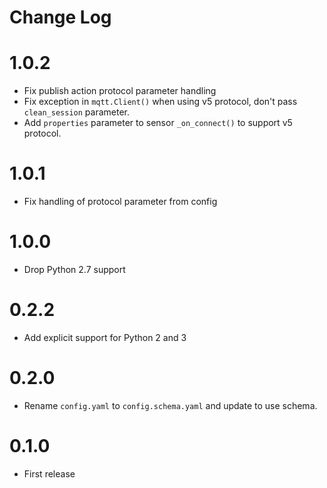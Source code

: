# Change Log

# 1.0.2

* Fix publish action protocol parameter handling
* Fix exception in `mqtt.Client()` when using v5 protocol, don't pass
  `clean_session` parameter.
* Add `properties` parameter to sensor `_on_connect()` to support v5 protocol.

# 1.0.1

* Fix handling of protocol parameter from config

# 1.0.0

* Drop Python 2.7 support

# 0.2.2

- Add explicit support for Python 2 and 3

# 0.2.0

- Rename `config.yaml` to `config.schema.yaml` and update to use schema.

# 0.1.0

- First release
